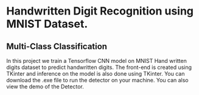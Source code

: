 # Handwritten Digit Recognition using MNIST Dataset.

## Multi-Class Classification
In this project we train a Tensorflow CNN model on MNIST Hand written digits dataset to predict handwritten digits. The front-end is created using TKinter and inference on the model is also done using TKinter. You can download the .exe file to run the detector on your machine. You can also view the demo of the Detector.
